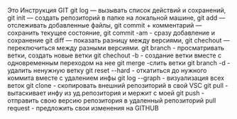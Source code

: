 Это Инструкция GIT
git log — вызывать список действий и сохранений,
git init — создать репозиторий в папке на локальной машине,
git add — отслеживать добавленные файлы,
git commit + комментарий — сохранить текущее состояние,
git commit -am - сразу добавление и сохранение
git diff — показать разницу между версиями,
git chechout — переключиться между разными версиями.
git branch - просматривать ветки, создать новые ветки
git chechout -b - создание ветки вместе с одновременным переходом на нее
git merge -слить ветки 
git branch -d - удалить ненужную ветку
git reset --hard - откатиться до нужного коммита вместе с удалением инфы
git log --graph - визуализация всех веток
git clone - скопировать внешний репозиторий в свой VSC
git pull - вытаскивает инфу из уд.репозитория и мержит с моей
git push - отправить свою версию репозитория в удаленный репозиторий
pull request - предложить свои изменения на GITHUB
 